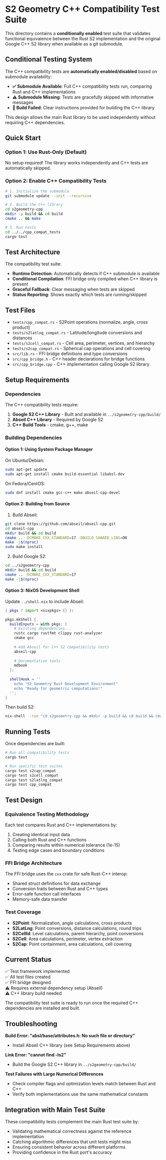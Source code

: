 # S2 Geometry C++ Compatibility Test Suite

This directory contains a **conditionally enabled** test suite that validates functional equivalence between the Rust S2 implementation and the original Google C++ S2 library when available as a git submodule.

## Conditional Testing System

The C++ compatibility tests are **automatically enabled/disabled** based on submodule availability:

- **✅ Submodule Available**: Full C++ compatibility tests run, comparing Rust and C++ implementations
- **⚠️ Submodule Missing**: Tests are gracefully skipped with informative messages
- **🔧 Build Failed**: Clear instructions provided for building the C++ library

This design allows the main Rust library to be used independently without requiring C++ dependencies.

## Quick Start

### Option 1: Use Rust-Only (Default)
No setup required! The library works independently and C++ tests are automatically skipped.

### Option 2: Enable C++ Compatibility Tests

```bash
# 1. Initialize the submodule
git submodule update --init --recursive

# 2. Build the C++ library  
cd s2geometry-cpp
mkdir -p build && cd build
cmake .. && make

# 3. Run tests
cd ../../cpp_compat_tests
cargo test
```

## Test Architecture

The compatibility test suite:
- **Runtime Detection**: Automatically detects if C++ submodule is available
- **Conditional Compilation**: FFI bridge only compiled when C++ library is present
- **Graceful Fallback**: Clear messaging when tests are skipped
- **Status Reporting**: Shows exactly which tests are running/skipped

## Test Files

- `tests/cpp_compat.rs` - S2Point operations (normalize, angle, cross product)
- `tests/s2latlng_compat.rs` - Latitude/longitude conversions and distances
- `tests/s2cell_compat.rs` - Cell area, perimeter, vertices, and hierarchy
- `tests/s2cap_compat.rs` - Spherical cap operations and cell covering
- `src/lib.rs` - FFI bridge definitions and type conversions
- `src/cpp_bridge.h` - C++ header declarations for bridge functions
- `src/cpp_bridge.cpp` - C++ implementation calling Google S2 library

## Setup Requirements

### Dependencies

The C++ compatibility tests require:
1. **Google S2 C++ Library** - Built and available in `../s2geometry-cpp/build/`
2. **Abseil C++ Library** - Required by Google S2
3. **C++ Build Tools** - cmake, g++, make

### Building Dependencies

#### Option 1: Using System Package Manager

On Ubuntu/Debian:
```bash
sudo apt-get update
sudo apt-get install cmake build-essential libabsl-dev
```

On Fedora/CentOS:
```bash
sudo dnf install cmake gcc-c++ make abseil-cpp-devel
```

#### Option 2: Building from Source

1. Build Abseil:
```bash
git clone https://github.com/abseil/abseil-cpp.git
cd abseil-cpp
mkdir build && cd build
cmake .. -DCMAKE_CXX_STANDARD=17 -DBUILD_SHARED_LIBS=ON
make -j$(nproc)
sudo make install
```

2. Build Google S2:
```bash
cd ../s2geometry-cpp
mkdir build && cd build  
cmake .. -DCMAKE_CXX_STANDARD=17
make -j$(nproc)
```

#### Option 3: NixOS Development Shell

Update `../shell.nix` to include Abseil:
```nix
{ pkgs ? import <nixpkgs> {} }:

pkgs.mkShell {
  buildInputs = with pkgs; [
    # Existing dependencies...
    rustc cargo rustfmt clippy rust-analyzer
    cmake gcc
    
    # Add Abseil for C++ S2 compatibility tests
    abseil-cpp
    
    # Documentation tools
    mdbook
  ];
  
  shellHook = ''
    echo "S2 Geometry Rust Development Environment"
    echo "Ready for geometric computations!"
  '';
}
```

Then build S2:
```bash
nix-shell --run "cd s2geometry-cpp && mkdir -p build && cd build && cmake .. && make -j$(nproc)"
```

## Running Tests

Once dependencies are built:

```bash
# Run all compatibility tests
cargo test

# Run specific test suites
cargo test s2cap_compat
cargo test s2cell_compat  
cargo test s2latlng_compat
cargo test cpp_compat
```

## Test Design

### Equivalence Testing Methodology

Each test compares Rust and C++ implementations by:
1. Creating identical input data
2. Calling both Rust and C++ functions
3. Comparing results within numerical tolerance (1e-15)
4. Testing edge cases and boundary conditions

### FFI Bridge Architecture

The FFI bridge uses the `cxx` crate for safe Rust-C++ interop:
- Shared struct definitions for data exchange
- Conversion traits between Rust and C++ types  
- Error-safe function call interfaces
- Memory-safe data transfer

### Test Coverage

- **S2Point**: Normalization, angle calculations, cross products
- **S2LatLng**: Point conversions, distance calculations, round trips
- **S2CellId**: Level calculations, parent hierarchy, point conversions
- **S2Cell**: Area calculations, perimeter, vertex extraction
- **S2Cap**: Point containment, area calculations, cell covering

## Current Status

✅ Test framework implemented  
✅ All test files created  
✅ FFI bridge designed  
⚠️  Requires external dependency setup (Abseil)  
⚠️  C++ library build needed  

The compatibility test suite is ready to run once the required C++ dependencies are installed and built.

## Troubleshooting

**Build Error: "absl/base/attributes.h: No such file or directory"**
- Install Abseil C++ library (see Setup Requirements above)

**Link Error: "cannot find -ls2"**  
- Build the Google S2 C++ library in `../s2geometry-cpp/build/`

**Test Failures with Large Numerical Differences**
- Check compiler flags and optimization levels match between Rust and C++
- Verify both implementations use the same mathematical constants

## Integration with Main Test Suite

These compatibility tests complement the main Rust test suite by:
- Validating mathematical correctness against the reference implementation
- Catching algorithmic differences that unit tests might miss
- Ensuring consistent behavior across different platforms
- Providing confidence in the Rust port's accuracy